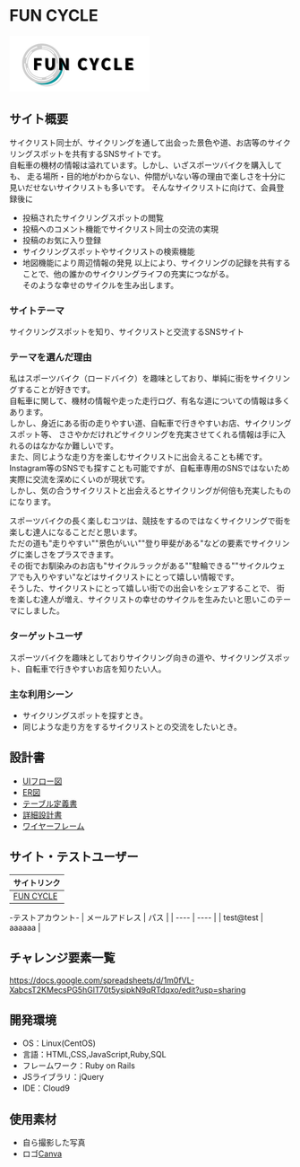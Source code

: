 # FUN CYCLE
![FUN CYCLE logo](/app/assets/images/logo.jpg)

## サイト概要
サイクリスト同士が、サイクリングを通して出会った景色や道、お店等のサイクリングスポットを共有するSNSサイトです。  
自転車の機材の情報は溢れています。しかし、いざスポーツバイクを購入しても、
走る場所・目的地がわからない、仲間がいない等の理由で楽しさを十分に見いだせないサイクリストも多いです。
そんなサイクリストに向けて、会員登録後に
- 投稿されたサイクリングスポットの閲覧
- 投稿へのコメント機能でサイクリスト同士の交流の実現
- 投稿のお気に入り登録
- サイクリングスポットやサイクリストの検索機能
- 地図機能により周辺情報の発見
以上により、サイクリングの記録を共有することで、他の誰かのサイクリングライフの充実につながる。  
そのような幸せのサイクルを生み出します。

### サイトテーマ
サイクリングスポットを知り、サイクリストと交流するSNSサイト

### テーマを選んだ理由
私はスポーツバイク（ロードバイク）を趣味としており、単純に街をサイクリングすることが好きです。  
自転車に関して、機材の情報や走った走行ログ、有名な道についての情報は多くあります。  
しかし、身近にある街の走りやすい道、自転車で行きやすいお店、サイクリングスポット等、
ささやかだけれどサイクリングを充実させてくれる情報は手に入れるのはなかなか難しいです。  
また、同じような走り方を楽しむサイクリストに出会えることも稀です。  
Instagram等のSNSでも探すことも可能ですが、自転車専用のSNSではないため実際に交流を深めにくいのが現状です。  
しかし、気の合うサイクリストと出会えるとサイクリングが何倍も充実したものになります。

スポーツバイクの長く楽しむコツは、競技をするのではなくサイクリングで街を楽しむ達人になることだと思います。  
ただの道も"走りやすい""景色がいい""登り甲斐がある"などの要素でサイクリングに楽しさをプラスできます。  
その街でお馴染みのお店も"サイクルラックがある""駐輪できる""サイクルウェアでも入りやすい"などはサイクリストにとって嬉しい情報です。  
そうした、サイクリストにとって嬉しい街での出会いをシェアすることで、
街を楽しむ達人が増え、サイクリストの幸せのサイクルを生みたいと思いこのテーマにしました。

### ターゲットユーザ
スポーツバイクを趣味としておりサイクリング向きの道や、サイクリングスポット、自転車で行きやすいお店を知りたい人。

### 主な利用シーン
- サイクリングスポットを探すとき。
- 同じような走り方をするサイクリストとの交流をしたいとき。

## 設計書
- [UIフロー図](https://drive.google.com/file/d/1-_K_JUcazo37lzwfFrVbgY7vTimGl-LL/view?usp=sharing)
- [ER図](https://drive.google.com/file/d/1iSa1MPCkI3jrqGDLP6o_k_4-NijGGD4k/view?usp=sharing)
- [テーブル定義書](https://docs.google.com/spreadsheets/d/1We2NccFzlH85XadJHiIl9ziSe_wGpSnhyL6FsASF9WU/edit?usp=sharing)
- [詳細設計書](https://docs.google.com/spreadsheets/d/1We2NccFzlH85XadJHiIl9ziSe_wGpSnhyL6FsASF9WU/edit?usp=sharing)
- [ワイヤーフレーム](https://drive.google.com/file/d/1evxrXgLhKwHidMC5FnentySEDP7yObgy/view?usp=sharing)

## サイト・テストユーザー
|  サイトリンク  |
| ---- |
| [FUN CYCLE](http://52.198.217.25) |

-テストアカウント-
|  メールアドレス  | パス |
| ---- | ---- |
| test@test | aaaaaa |

## チャレンジ要素一覧
<https://docs.google.com/spreadsheets/d/1m0fVL-XabcsT2KMecsPG5hGlT70t5ysipkN9qRTdqxo/edit?usp=sharing>

## 開発環境
- OS：Linux(CentOS)
- 言語：HTML,CSS,JavaScript,Ruby,SQL
- フレームワーク：Ruby on Rails
- JSライブラリ：jQuery
- IDE：Cloud9

## 使用素材
- 自ら撮影した写真
- ロゴ[Canva](https://www.canva.com/)

